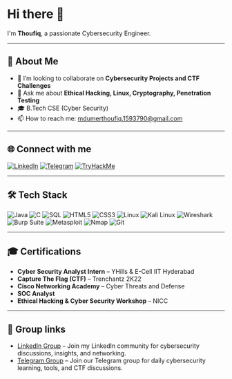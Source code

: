 # Hi there 👋

I'm **Thoufiq**, a passionate Cybersecurity Engineer.

---

## 🔭 About Me

- 👯 I’m looking to collaborate on **Cybersecurity Projects and CTF Challenges**
- 💬 Ask me about **Ethical Hacking, Linux, Cryptography, Penetration Testing**
- 🎓 B.Tech CSE (Cyber Security) 
- 📫 How to reach me: [mdumerthoufiq.1593790@gmail.com](mailto:mdumerthoufiq.1593790@gmail.com)

---

## 🌐 Connect with me

[![LinkedIn](https://img.shields.io/badge/LinkedIn-blue?logo=linkedin)](https://linkedin.com/in/mdumerthoufiq25)
[![Telegram](https://img.shields.io/badge/Telegram-2CA5E0?logo=telegram&logoColor=white)](https://t.me/DIENOHAX)
[![TryHackMe](https://img.shields.io/badge/TryHackMe-212C42?logo=tryhackme&logoColor=white)](https://tryhackme.com/p/DIENOSPYDER)



---

## 🛠️ Tech Stack

![Java](https://img.shields.io/badge/Java-007396?logo=java&logoColor=white)
![C](https://img.shields.io/badge/C-00599C?logo=c&logoColor=white)
![SQL](https://img.shields.io/badge/SQL-4479A1?logo=sqlite&logoColor=white)
![HTML5](https://img.shields.io/badge/HTML5-E34F26?logo=html5&logoColor=white)
![CSS3](https://img.shields.io/badge/CSS3-1572B6?logo=css3&logoColor=white)
![Linux](https://img.shields.io/badge/Linux-FCC624?logo=linux&logoColor=black)
![Kali Linux](https://img.shields.io/badge/Kali-557C94?logo=kalilinux&logoColor=white)
![Wireshark](https://img.shields.io/badge/Wireshark-1679A7?logo=wireshark&logoColor=white)
![Burp Suite](https://img.shields.io/badge/BurpSuite-FF7139?logo=burpsuite&logoColor=white)
![Metasploit](https://img.shields.io/badge/Metasploit-333333?logo=metasploit&logoColor=white)
![Nmap](https://img.shields.io/badge/Nmap-0087C3?logo=nmap&logoColor=white)
![Git](https://img.shields.io/badge/Git-F05032?logo=git&logoColor=white)

---


## 🎓 Certifications

- **Cyber Security Analyst Intern** – YHills & E-Cell IIT Hyderabad
- **Capture The Flag (CTF)** – Trenchantz 2K22
- **Cisco Networking Academy** – Cyber Threats and Defense
- **SOC Analyst**
- **Ethical Hacking & Cyber Security Workshop** – NICC

---

## 📝 Group links
 - [LinkedIn Group](https://www.linkedin.com/groups/14523939) – Join my LinkedIn community for cybersecurity discussions, insights, and networking.
- [Telegram Group](https://t.me/DIENOHAX) – Join our Telegram group for daily cybersecurity learning, tools, and CTF discussions.




